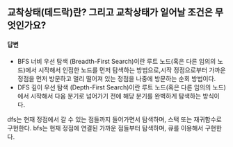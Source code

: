 ## 교착상태(데드락)란? 그리고 교착상태가 일어날 조건은 무엇인가요?

#### 답변
* BFS 너비 우선 탐색 (Breadth-First Search)이란 루트 노드(혹은 다른 임의의 노드)에서 시작해서 인접한 노드를 먼저 탐색하는 방법으로,시작 정점으로부터 가까운 정점을 먼저 방문하고 멀리 떨어져 있는 정점을 나중에 방문하는 순회 방법이다.
* DFS 깊이 우선 탐색 (Depth-First Search)이란 루트 노드(혹은 다른 임의의 노드)에서 시작해서 다음 분기로 넘어가기 전에 해당 분기를 완벽하게 탐색하는 방식이다.

dfs는 현재 정점에서 갈 수 있는 점들까지 들어가면서 탐색하며, 스택 또는 재귀함수로 구현한다. 
bfs는 현재 정점에 연결된 가까운 점들부터 탐색하며, 큐를 이용해서 구현한다.

